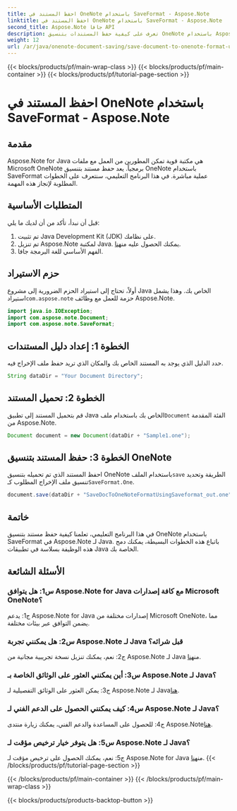 ```yaml
---
title: احفظ المستند في OneNote باستخدام SaveFormat - Aspose.Note
linktitle: احفظ المستند في OneNote باستخدام SaveFormat - Aspose.Note
second_title: Aspose.Note جافا API
description: تعرف على كيفية حفظ المستندات بتنسيق OneNote باستخدام Aspose.Note لـ Java. اتبع هذا البرنامج التعليمي خطوة بخطوة للتكامل السلس مع تطبيقات Java الخاصة بك.
weight: 12
url: /ar/java/onenote-document-saving/save-document-to-onenote-format-using-saveformat/
---
```


{{< blocks/products/pf/main-wrap-class >}}
{{< blocks/products/pf/main-container >}}
{{< blocks/products/pf/tutorial-page-section >}}

# احفظ المستند في OneNote باستخدام SaveFormat - Aspose.Note

## مقدمة

Aspose.Note for Java هي مكتبة قوية تمكن المطورين من العمل مع ملفات Microsoft OneNote برمجياً. يعد حفظ مستند بتنسيق OneNote باستخدام SaveFormat عملية مباشرة. في هذا البرنامج التعليمي، سنتعرف على الخطوات المطلوبة لإنجاز هذه المهمة.

## المتطلبات الأساسية

قبل أن نبدأ، تأكد من أن لديك ما يلي:

1. تم تثبيت Java Development Kit (JDK) على نظامك.
2.  تم تنزيل Aspose.Note لمكتبة Java. يمكنك الحصول عليه من[هنا](https://releases.aspose.com/note/java/).
3. الفهم الأساسي للغة البرمجة جافا.

## حزم الاستيراد

 أولاً، تحتاج إلى استيراد الحزم الضرورية إلى مشروع Java الخاص بك. وهذا يشمل استيراد`com.aspose.note` حزمة للعمل مع وظائف Aspose.Note.

```java
import java.io.IOException;
import com.aspose.note.Document;
import com.aspose.note.SaveFormat;
```

## الخطوة 1: إعداد دليل المستندات

حدد الدليل الذي يوجد به المستند الخاص بك والمكان الذي تريد حفظ ملف الإخراج فيه.

```java
String dataDir = "Your Document Directory";
```

## الخطوة 2: تحميل المستند

 قم بتحميل المستند إلى تطبيق Java الخاص بك باستخدام ملف`Document` الفئة المقدمة من Aspose.Note.

```java
Document document = new Document(dataDir + "Sample1.one");
```

## الخطوة 3: حفظ المستند بتنسيق OneNote

احفظ المستند الذي تم تحميله بتنسيق OneNote باستخدام الملف`save` الطريقة وتحديد تنسيق ملف الإخراج المطلوب كـ`SaveFormat.One`.

```java
document.save(dataDir + "SaveDocToOneNoteFormatUsingSaveformat_out.one", SaveFormat.One);
```

## خاتمة

في هذا البرنامج التعليمي، تعلمنا كيفية حفظ مستند بتنسيق OneNote باستخدام SaveFormat في Aspose.Note لـ Java. باتباع هذه الخطوات البسيطة، يمكنك دمج هذه الوظيفة بسلاسة في تطبيقات Java الخاصة بك.

## الأسئلة الشائعة

### س1: هل يتوافق Aspose.Note for Java مع كافة إصدارات Microsoft OneNote؟

ج1: يدعم Aspose.Note for Java إصدارات مختلفة من Microsoft OneNote، مما يضمن التوافق عبر بيئات مختلفة.

### س2: هل يمكنني تجربة Aspose.Note لـ Java قبل شرائه؟

 ج2: نعم، يمكنك تنزيل نسخة تجريبية مجانية من Aspose.Note لـ Java من[هنا](https://releases.aspose.com/).

### س3: أين يمكنني العثور على الوثائق الخاصة بـ Aspose.Note لـ Java؟

 ج3: يمكن العثور على الوثائق التفصيلية لـ Aspose.Note لـ Java[هنا](https://reference.aspose.com/note/java/).

### س4: كيف يمكنني الحصول على الدعم الفني لـ Aspose.Note لـ Java؟

 ج4: للحصول على المساعدة والدعم الفني، يمكنك زيارة منتدى Aspose.Note[هنا](https://forum.aspose.com/c/note/28).

### س5: هل يتوفر خيار ترخيص مؤقت لـ Aspose.Note لـ Java؟

 ج5: نعم، يمكنك الحصول على ترخيص مؤقت لـ Aspose.Note for Java من[هنا](https://purchase.aspose.com/temporary-license/).
{{< /blocks/products/pf/tutorial-page-section >}}

{{< /blocks/products/pf/main-container >}}
{{< /blocks/products/pf/main-wrap-class >}}

{{< blocks/products/products-backtop-button >}}
